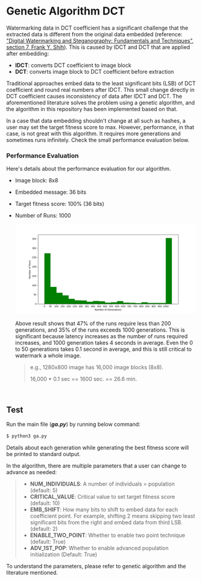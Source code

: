 # Genetic Algorithm DCT
Watermarking data in DCT coefficient has a significant challenge that the extracted data is different from the original data embedded (reference: ["Digital Watermarking and Steganography: Fundamentals and Techniques", section 7, Frank Y. Shih](https://researchwith.njit.edu/en/publications/digital-watermarking-and-steganography-fundamentals-and-technique-2)). This is caused by IDCT and DCT that are applied after embedding:
- **IDCT**: converts DCT coefficient to image block
- **DCT**: converts image block to DCT coefficient before extraction

Traditional approaches embed data to the least significant bits (LSB) of DCT coefficient and round real numbers after IDCT. This small change directly in DCT coefficient causes inconsistency of data after IDCT and DCT. The aforementioned literature solves the problem using a genetic algorithm, and the algorithm in this repository has been implemented based on that.

In a case that data embedding shouldn't change at all such as hashes, a user may set the target fitness score to max. However, performance, in that case, is not great with this algorithm. It requires more generations and sometimes runs infinitely. Check the small performance evaluation below.

### Performance Evaluation
Here's details about the performance evaluation for our algorithm.
- Image block: 8x8
- Embedded message: 36 bits
- Target fitness score: 100% (36 bits)
- Number of Runs: 1000

  <img src="https://github.com/ChangMinPark/genetic-algorithm-dct/blob/main/result.png" width="800">

  Above result shows that 47% of the runs require less than 200 generations, and 35% of the runs exceeds 1000 generations. This is significant because latency increases as the number of runs required increases, and 1000 generation takes 4 seconds in average. Even the 0 to 50 generations takes 0.1 second in average, and this is still critical to watermark a whole image. 
  
  > e.g., 1280x800 image has 16,000 image blocks (8x8). 
  > 
  > 16,000 * 0.1 sec == 1600 sec. == 26.6 min. 
  
  

<br/>

## Test
Run the main file (**_ga.py_**) by running below command:
```sh
$ python3 ga.py
```
Details about each generation while generating the best fitness score will be printed to standard output.

In the algorithm, there are multiple parameters that a user can change to advance as needed:
> - **NUM_INDIVIDUALS**: A number of individuals = population (default: 5)
> - **CRITICAL_VALUE**: Critical value to set target fitness score (default: 10)
> - **EMB_SHIFT**: How many bits to shift to embed data for each coefficient point. For example, shifting 2 means skipping two least significant bits from the right and embed data from third LSB. (default: 2)
> - **ENABLE_TWO_POINT**: Whether to enable two point technique (default: True)
> - **ADV_1ST_POP**: Whether to enable advanced population initialization (Default: True)

To understand the parameters, please refer to genetic algorithm and the literature mentioned. 

